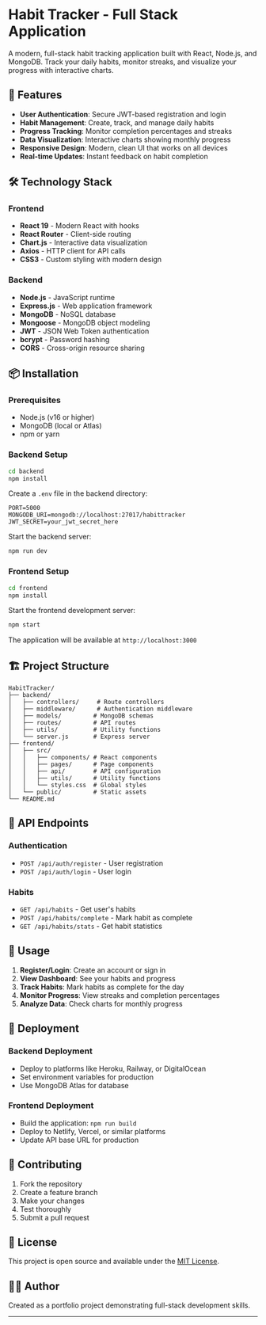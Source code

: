 # Habit Tracker - Full Stack Application

A modern, full-stack habit tracking application built with React, Node.js, and MongoDB. Track your daily habits, monitor streaks, and visualize your progress with interactive charts.

## 🚀 Features

- **User Authentication**: Secure JWT-based registration and login
- **Habit Management**: Create, track, and manage daily habits
- **Progress Tracking**: Monitor completion percentages and streaks
- **Data Visualization**: Interactive charts showing monthly progress
- **Responsive Design**: Modern, clean UI that works on all devices
- **Real-time Updates**: Instant feedback on habit completion

## 🛠️ Technology Stack

### Frontend
- **React 19** - Modern React with hooks
- **React Router** - Client-side routing
- **Chart.js** - Interactive data visualization
- **Axios** - HTTP client for API calls
- **CSS3** - Custom styling with modern design

### Backend
- **Node.js** - JavaScript runtime
- **Express.js** - Web application framework
- **MongoDB** - NoSQL database
- **Mongoose** - MongoDB object modeling
- **JWT** - JSON Web Token authentication
- **bcrypt** - Password hashing
- **CORS** - Cross-origin resource sharing

## 📦 Installation

### Prerequisites
- Node.js (v16 or higher)
- MongoDB (local or Atlas)
- npm or yarn

### Backend Setup
```bash
cd backend
npm install
```

Create a `.env` file in the backend directory:
```env
PORT=5000
MONGODB_URI=mongodb://localhost:27017/habittracker
JWT_SECRET=your_jwt_secret_here
```

Start the backend server:
```bash
npm run dev
```

### Frontend Setup
```bash
cd frontend
npm install
```

Start the frontend development server:
```bash
npm start
```

The application will be available at `http://localhost:3000`

## 🏗️ Project Structure

```
HabitTracker/
├── backend/
│   ├── controllers/     # Route controllers
│   ├── middleware/      # Authentication middleware
│   ├── models/         # MongoDB schemas
│   ├── routes/         # API routes
│   ├── utils/          # Utility functions
│   └── server.js       # Express server
├── frontend/
│   ├── src/
│   │   ├── components/ # React components
│   │   ├── pages/      # Page components
│   │   ├── api/        # API configuration
│   │   ├── utils/      # Utility functions
│   │   └── styles.css  # Global styles
│   └── public/         # Static assets
└── README.md
```

## 🔧 API Endpoints

### Authentication
- `POST /api/auth/register` - User registration
- `POST /api/auth/login` - User login

### Habits
- `GET /api/habits` - Get user's habits
- `POST /api/habits/complete` - Mark habit as complete
- `GET /api/habits/stats` - Get habit statistics

## 🎯 Usage

1. **Register/Login**: Create an account or sign in
2. **View Dashboard**: See your habits and progress
3. **Track Habits**: Mark habits as complete for the day
4. **Monitor Progress**: View streaks and completion percentages
5. **Analyze Data**: Check charts for monthly progress

## 🚀 Deployment

### Backend Deployment
- Deploy to platforms like Heroku, Railway, or DigitalOcean
- Set environment variables for production
- Use MongoDB Atlas for database

### Frontend Deployment
- Build the application: `npm run build`
- Deploy to Netlify, Vercel, or similar platforms
- Update API base URL for production

## 🤝 Contributing

1. Fork the repository
2. Create a feature branch
3. Make your changes
4. Test thoroughly
5. Submit a pull request

## 📄 License

This project is open source and available under the [MIT License](LICENSE).

## 👨‍💻 Author

Created as a portfolio project demonstrating full-stack development skills.

---

